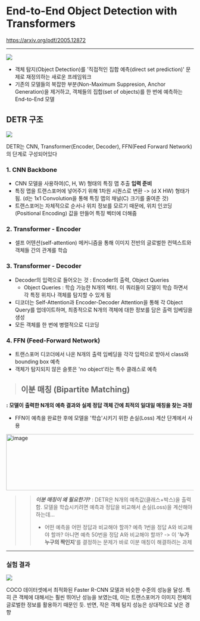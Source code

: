 # End-to-End Object Detection with Transformers

https://arxiv.org/pdf/2005.12872

---

![](https://velog.velcdn.com/images/smox_i/post/50586a47-851d-469d-85ac-1472fbefa2c6/image.png)

- 객체 탐지(Object Detection)를 '직접적인 집합 예측(direct set prediction)' 문제로 재정의하는 새로운 프레임워크
- 기존의 모델들의 복잡한 부분(Non-Maximum Suppresion, Anchor Generation)을 제거하고, 객체들의 집합(set of objects)를 한 번에 예측하는 End-to-End 모델


> 
## DETR 구조
![](https://velog.velcdn.com/images/smox_i/post/0113e199-3995-494b-a650-0fef8e14ea2e/image.png)

DETR는 CNN, Transformer(Encoder, Decoder), FFN(Feed Forward Network)의 단계로 구성되어있다
### 1. CNN Backbone
- CNN 모델을 사용하여(C, H, W) 형태의 특징 맵 추출
**입력 준비**
- 특징 맵을 트랜스포머에 넣어주기 위해 1차원 시퀀스로 변환 -> (d X HW) 형태가 됨. (d는 1x1 Convolution을 통해 특징 맵의 채널(C) 크기를 줄여준 것)
- 트랜스포머는 자체적으로 순서나 위치 정보를 모르기 때문에, 위치 인코딩(Positional Encoding) 값을 만들어 특징 벡터에 더해줌
### 2. Transformer - Encoder
- 셀프 어텐션(self-attention) 메커니즘을 통해 이미지 전반의 글로벌한 컨텍스트와 객체들 간의 관계를 학습
### 3. Transformer - Decoder
- Decoder의 입력으로 들어오는 것 : Encoder의 출력, Object Queries
	- Object Queries : 학습 가능한 N개의 벡터. 이 쿼리들이 모델이 학습 하면서 각 특정 위치나 객체를 탐지할 수 있게 됨
- 디코더는 Self-Attention과 Encoder-Decoder Attention을 통해 각 Object Query를 업데이트하며, 최종적으로 N개의 객체에 대한 정보를 담은 출력 임베딩을 생성
- 모든 객체를 한 번에 병렬적으로 디코딩
### 4. FFN (Feed-Forward Network)
- 트랜스포머 디코더에서 나온 N개의 출력 임베딩을 각각 입력으로 받아서 class와 bounding box 예측
- 객체가 탐지되지 않은 슬롯은 'no object'라는 특수 클래스로 예측


> ## 이분 매칭 (Bipartite Matching)
**: 모델이 출력한 N개의 예측 결과와 실제 정답 객체 간에 최적의 일대일 매칭을 찾는 과정**
- FFN이 예측을 완료한 후에 모델을 '학습'시키기 위한 손실(Loss) 계산 단계에서 사용
<img width="743" height="151" alt="image" src="https://github.com/user-attachments/assets/11014cb5-d09b-4206-9a31-6433de9113f7" />

>> _**이분 매칭이 왜 필요한가?**_
: DETR은 N개의 예측값(클래스+박스)을 출력함.  모델을 학습시키려면 예측과 정답을 비교해서 손실(Loss)을 계산해야 하는데...
>> -	어떤 예측을 어떤 정답과 비교해야 할까? 예측 1번을 정답 A와 비교해야 할까? 아니면 예측 50번을 정답 A와 비교해야 할까?
-> 이 '**누가 누구의 짝인지**'를 결정하는 문제가 바로 이분 매칭이 해결하려는 과제

---
### 실험 결과
![](https://velog.velcdn.com/images/smox_i/post/c4259a64-231a-469e-a81a-edba385f62d9/image.png)

COCO 데이터셋에서 최적화된 Faster R-CNN 모델과 비슷한 수준의 성능을 달성. 
특히 큰 객체에 대해서는 훨씬 뛰어난 성능을 보였는데, 이는 트랜스포머가 이미지 전체의 글로벌한 정보를 활용하기 때문인 듯. 반면, 작은 객체 탐지 성능은 상대적으로 낮은 경향
